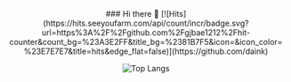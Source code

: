 

<div align="center">
  ### Hi there 👋
[![Hits](https://hits.seeyoufarm.com/api/count/incr/badge.svg?url=https%3A%2F%2Fgithub.com%2Fgjbae1212%2Fhit-counter&count_bg=%23A3E2FF&title_bg=%2381B7F5&icon=&icon_color=%23E7E7E7&title=hits&edge_flat=false)](https://github.com/daink)

![Top Langs](https://github-readme-stats.vercel.app/api/top-langs/?username=dainK&layout=compact)
</div>


<!--
**dainK/dainK** is a ✨ _special_ ✨ repository because its `README.md` (this file) appears on your GitHub profile.

Here are some ideas to get you started:

- 🔭 I’m currently working on ...
- 🌱 I’m currently learning ...
- 👯 I’m looking to collaborate on ...
- 🤔 I’m looking for help with ...
- 💬 Ask me about ...
- 📫 How to reach me: ...
- 😄 Pronouns: ...
- ⚡ Fun fact: ...
-->
